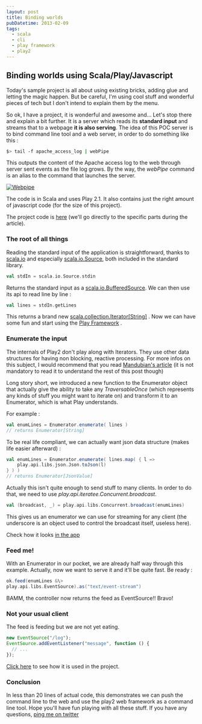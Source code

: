 ```yaml
---
layout: post
title: Binding worlds
pubDatetime: 2013-02-09
tags:
  - scala
  - cli
  - play framework
  - play2
---
```


## Binding worlds using Scala/Play/Javascript

Today's sample project is all about using existing bricks, adding glue
and letting the magic happen. But be careful, I'm using cool stuff and
wonderful pieces of tech but I don't intend to explain them by the menu.

So ok, I have a project, it is wonderful and awesome and... Let's stop
there and explain a bit further. It is a server which reads its
**standard input** and streams that to a webpage **it is also serving**.
The idea of this POC server is to bind command line tool and a web
server, in order to do something like this :

```sh
$> tail -f apache_access_log | webPipe
```

This outputs the content of the Apache access log to the web through
server sent events as the file log grows. By the way, the _webPipe_
command is an alias to the command that launches the server.

[![Webpipe](/images/webpipeinaction_mini.png "Webpipe")](/images/webpipeinaction.png)

The code is in Scala and uses Play 2.1. It also contains just the right
amount of javascript code (for the size of this project).

The project code is [here](https://github.com/bobylito/webPipe) (we'll
go directly to the specific parts during the article).

### The root of all things

Reading the standard input of the application is straightforward, thanks
to
[scala.io](http://www.scala-lang.org/api/current/index.html#scala.io.package)
and especially
[scala.io.Source](http://www.scala-lang.org/api/current/index.html#scala.io.Source),
both included in the standard library.

```scala
val stdIn = scala.io.Source.stdin
```

Returns the standard input as a
[scala.io.BufferedSource](http://www.scala-lang.org/api/current/index.html#scala.io.BufferedSource).
We can then use its api to read line by line :

```scala
val lines = stdIn.getLines
```

This returns a brand new
[scala.collection.Iterator\[String\]](http://www.scala-lang.org/api/current/index.html#scala.collection.Iterator)
. Now we can have some fun and start using the [Play
Framework](http://www.playframework.org) .

### Enumerate the input

The internals of Play2 don't play along with Iterators. They use other
data structures for having non blocking, reactive processing. For more
infos on this subject, I would recommend that you read [Mandubian's
article](http://mandubian.com/2012/08/27/understanding-play2-iteratees-for-normal-humans)
(it is not mandatory to read it to understand the rest of this post
though)

Long story short, we introduced a new function to the Enumerator object
that actually give the ability to take any _TraversableOnce_ (which
represents any kinds of stuff you might want to iterate on) and
transform it to an Enumerator, which is what Play understands.

For example :

```scala
val enumLines = Enumerator.enumerate( lines )
// returns Enumerator[String]
```

To be real life compliant, we can actually want json data structure
(makes life easier afterward) :

```scala
val enumLines = Enumerator.enumerate( lines.map( { l =>
    play.api.libs.json.Json.toJson(l)
} ) )
// returns Enumerator[JsonValue]
```

Actually this isn't quite enough to send stuff to many clients. In order
to do that, we need to use _play.api.iteratee.Concurrent.broadcast_.

```scala
val (broadcast, _) = play.api.libs.Concurrent.broadcast(enumLines)
```

This gives us an enumerator we can use for streaming for any client (the
underscore is an object used to control the broadcast itself, useless
here).

Check how it looks [in the app](https://github.com/bobylito/webPipe/blob/master/app/controllers/Application.scala#L12-18)

### Feed me!

With an Enumerator in our pocket, we are already half way through this
example. Actually, now we want to serve it and it'll be quite fast. Be
ready :

```scala
ok.feed(enumLines &\>
play.api.libs.EventSource).as("text/event-stream")
```

BAMM, the controller now returns the feed as EventSource!! Bravo!

### Not your usual client

The feed is feeding but we are not yet eating.

```javascript
new EventSource("/log");
EventSource.addEventListener("message", function () {
  // ...
});
```

[Click here](https://github.com/bobylito/webPipe/blob/master/app/views/index.scala.html#L38-48)
to see how it is used in the project.

### Conclusion

In less than 20 lines of actual code, this demonstrates we can push the
command line to the web and use the play2 web framework as a command
line tool. Hope you'll have fun playing with all these stuff. If you
have any questions, [ping me on twitter](http://twitter.com/bobylito)
